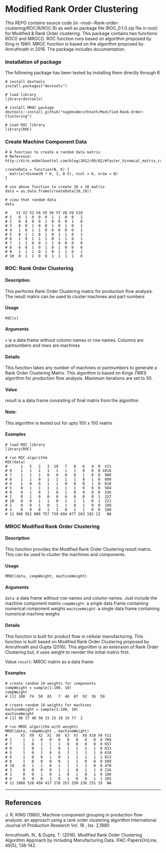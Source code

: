 # Modified Rank Order Clustering

This REPO contains source code (in -mod--Rank-order-clustering/ROC/R/ROC.R) as well as package file (ROC_0.1.0.zip file in root) for Modified & Rank Order clustering. This package contains two functions ROC() and MROC(). ROC function runs based on algorithm proposed by King in 1980. MROC function is based on the algorithm proposed by Amruthnath in 2016. The package includes documentation. 

### Installation of package
The following package has been tested by installing them directly through R

```
# install devtools
install.packages("devtools")

# load library
library(devtools)

# install MROC package
devtools::install_github("nagdevAmruthnath/Modified-Rank-Order-Clustering")

# Load ROC library
library(ROC)
```

### Create Machine Component Data

```
# A function to create a random data matrix
# Reference: http://dirk.eddelbuettel.com/blog/2012/09/02/#faster_binomial_matrix_creation

createData = function(N, K) {
  matrix(rbinom(N * K, 1, 0.5), ncol = K, nrow = N)
}

# use above function to create 10 x 10 matrix
data = as.data.frame(createData(10,10))

# view that random data
data

#    V1 V2 V3 V4 V5 V6 V7 V8 V9 V10
# 1   0  1  0  0  0  1  1  0  0   1
# 2   0  0  0  0  1  0  0  0  1   0
# 3   0  0  1  0  0  1  0  1  0   1
# 4   1  0  1  1  0  0  0  0  0   1
# 5   0  1  1  0  1  0  1  1  0   1
# 6   1  0  1  1  1  0  1  1  0   1
# 7   1  1  0  0  1  1  0  0  0   0
# 8   0  0  1  0  1  0  1  0  0   0
# 9   1  1  1  0  1  0  1  1  0   1
# 10  0  1  1  0  0  1  1  1  1   0
```
### ROC: Rank Order Clustering

#### Description
This performs Rank Order Clustering matrix for production flow analysis. The result matrix can be used to cluster machines and part numbers

#### Usage
`ROC(x)`

#### Arguments
`x`	is a data frame without column names or row names. Columns are partnumbers and rows are machines

#### Details
This function takes any number of machines or partnumbers to generate a Rank Order Clustering Matrix. This algorithm is based on Kings (1981) algorithm for production flow analysis. Maximum iterations are set to 50.

#### Value
result	is a data frame consisting of final matrix from the algorithm

#### Note:
This algorithm is tested out for upto 100 x 100 matrix

#### Examples

```
# load ROC library
library(ROC)

# run ROC algorithm
ROC(data)
#      1   5   2   3  10   7   8   6   4  9  V11
# 9    1   1   1   1   1   1   1   0   0  0 1016
# 7    1   1   1   0   0   0   0   1   0  0  900
# 6    1   1   0   1   1   1   1   0   1  0  890
# 4    1   0   0   1   1   0   0   0   1  0  610
# 5    0   1   1   1   1   1   1   0   0  0  504
# 8    0   1   0   1   0   1   0   0   0  0  336
# 2    0   1   0   0   0   0   0   0   0  1  257
# 10   0   0   1   1   0   1   1   1   0  1  221
# 1    0   0   1   0   1   1   0   1   0  0  180
# 3    0   0   0   1   1   0   1   1   0  0  108
# 11 960 952 806 757 739 694 677 263 192 12   NA
```



### MROC Modified Rank Order Clustering


#### Description
This function provides the Modified Rank Order Clustering result matrix. This can be used to cluster the machines and components.

#### Usage
`MROC(data, compWeight, machineWeight)`

#### Arguments
`data`:         	a data frame without row names and column names. Just include the machine component matrix
`compWeight`:	    a single data frame containing numerical component weighs
`machineWeight`:	a single data frame containing numerical machine weighs

#### Details
This function is built for product flow in cellular manufacturing. This function is built based on Modified Rank Order Clustering proposed by Amruthnath and Gupta (2016). This algorithm is an extension of Rank Order Clustering but, it uses weight to reorder the initial matrix first.

Value
`result`:       	MROC matrix as a data frame

#### Examples

```
# create random 10 weights for components
compWeight = sample(1:100, 10)
compWeight
# [1] 100  74  50  85   7  46  87  92  36  59

# create random 10 weights for machines
machineWeight = sample(1:100, 10)
machineWeight
# [1] 98 37 48 50 15 23 18 19 77  2

# run MROC algorithm with weights
MROC(data, compWeight , machineWeight)
#      X5  X9  X2  X1  X6  X3  X7  X8 X10 X4 V11
# 2     1   1   0   0   0   0   0   0   0  0 768
# 7     1   0   1   1   1   0   0   0   0  0 657
# 9     1   0   1   1   0   1   1   1   1  0 631
# 5     1   0   1   0   0   1   1   1   1  0 630
# 6     1   0   0   1   0   1   1   1   1  1 623
# 8     1   0   0   0   0   1   1   0   0  0 580
# 10    0   1   1   0   1   1   1   1   0  0 470
# 3     0   0   0   0   1   1   0   1   1  0 226
# 1     0   0   1   0   1   0   1   0   1  0 180
# 4     0   0   0   1   0   1   0   0   1  1 105
# 11 1008 520 458 417 270 253 250 236 231 33  NA
```

----------------------------------------------------------------------------------------------------------------------------------------
References
----------------------------------------------------------------------------------------------------------------------------------------
J. R. KING (1980), Machine-component grouping in production flow analysis: an approach using a rank order clustering algorithm International Journal of Production Research Vol. 18 , Iss. 2,1980

Amruthnath, N., & Gupta, T. (2016). Modified Rank Order Clustering Algorithm Approach by Including Manufacturing Data. IFAC-PapersOnLine, 49(5), 138-142.
